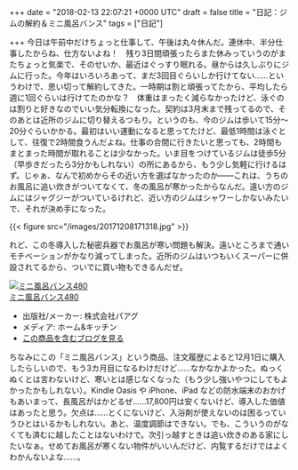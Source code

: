 
+++
date = "2018-02-13 22:07:21 +0000 UTC"
draft = false
title = "日記：ジムの解約＆ミニ風呂バンス"
tags = ["日記"]

+++
今日は午前中だけちょっと仕事して、午後は丸々休んだ。連休中、半分仕事したからね、仕方ないよね！　残り3日間頑張ったらまた休みっていうのがまたちょっと気楽で、そのせいか、最近はぐっすり眠れる。昼からは久しぶりにジムに行った。今年はいろいろあって、まだ3回目ぐらいしか行けてない……というわけで、思い切って解約してきた。一時期は割と頑張ってたから、平均したら週に1回ぐらいは行けてたのかな？　体重はまったく減らなかったけど、泳ぐのは割りと好きなのでいい気分転換になった。契約は3月末まで残ってるので、そのあとは近所のジムに切り替えるつもり。というのも、今のジムは歩いて15分～20分ぐらいかかる。最初はいい運動になると思ってたけど、最低1時間は泳ぐとして、往復で2時間食うんだよね。仕事の合間に行きたいと思っても、2時間もまとまった時間が取れることは少なかった。いま目をつけているジムは徒歩5分（早歩きだったら3分かもしれない）の所にあるから、もう少し気軽に行けるはず。じゃぁ、なんで初めからその近い方を選ばなかったのか――これは、うちのお風呂に追い炊きがついてなくて、冬の風呂が寒かったからなんだ。遠い方のジムにはジャグジーがついているけれど、近い方のジムはシャワーしかないみたいで、それが決め手になった。

{{< figure src="/images/20171208171318.jpg"  >}}

れど、この冬導入した秘密兵器でお風呂が寒い問題も解決。遠いところまで通いモチベーションがかなり減ってしまった。近所のジムはいつもいくスーパーに併設されてるから、ついでに買い物もできるんだぜ。<div class="hatena-asin-detail"><a href="http://www.amazon.co.jp/exec/obidos/ASIN/B07124158N/bestylesnet-22/"><img src="https://images-fe.ssl-images-amazon.com/images/I/31XhZRRo47L._SL160_.jpg" class="hatena-asin-detail-image" alt="ミニ風呂バンス480" title="ミニ風呂バンス480"/></a><div class="hatena-asin-detail-info"><a href="http://www.amazon.co.jp/exec/obidos/ASIN/B07124158N/bestylesnet-22/">ミニ風呂バンス480</a><ul><li><span class="hatena-asin-detail-label">出版社/メーカー:</span> 株式会社パアグ</li><li><span class="hatena-asin-detail-label">メディア:</span> ホーム&amp;キッチン</li><li><a href="http://d.hatena.ne.jp/asin/B07124158N/bestylesnet-22" target="_blank">この商品を含むブログを見る</a></li></ul></div><div class="hatena-asin-detail-foot"></div></div>ちなみにこの「ミニ風呂バンス」という商品、注文履歴によると12月1日に購入したらしいので、もう3カ月目になるわけだけど……なかなかよかった。ぬっくぬくとは言わないけど、寒いとは感じなくなった（もう少し強いやつにしてもよかったかもしれない）。Kindle Oasis や iPhone、iPad などの防水端末のおかげもあいまって、長風呂がはかどるぜ……17,800円は安くないけど、導入した価値はあったと思う。欠点は……とくにないけど、入浴剤が使えないのは困るっていうひとはいるかもしれない。あと、温度調節はできない。でも、こういうのがなくても済むに越したことはないわけで。次引っ越すときは追い炊きのある家にしたいなぁ。せめてお風呂が寒くない物件がいいんだけど、内覧するだけではよくわかんないよな……。


